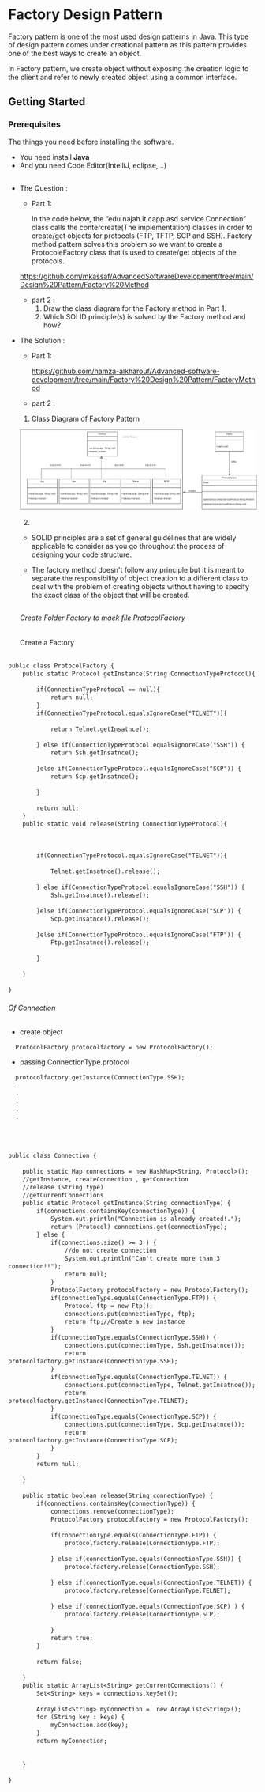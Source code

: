 # Factory Design Pattern

Factory pattern is one of the most used design patterns in Java. This type of design pattern comes under creational pattern as this pattern provides one of the best ways to create an object.

In Factory pattern, we create object without exposing the creation logic to the client and refer to newly created object using a common interface.

## Getting Started

### Prerequisites

The things you need before installing the software.

* You need install **Java**
* And you need Code Editor(IntelliJ, eclipse, ..)

##

- The Question :
  * Part 1: 
  
    In the code below, the “edu.najah.it.capp.asd.service.Connection” class calls the contercreate(The        implementation) classes in order to create/get objects for protocols (FTP, TFTP, SCP and SSH).          Factory method pattern solves this problem so we want to create a ProtocoleFactory class that is        used to create/get objects of the protocols. 

  https://github.com/mkassaf/AdvancedSoftwareDevelopment/tree/main/Design%20Pattern/Factory%20Method 
  
  * part 2 :
    1. Draw the class diagram for the Factory method in Part 1.
    2. Which SOLID principle(s) is solved by the Factory method and how?


- The Solution :

  * Part 1:
   
       https://github.com/hamza-alkharouf/Advanced-software-development/tree/main/Factory%20Design%20Pattern/FactoryMethod
       
  * part 2 :
  1. Class Diagram of Factory Pattern
  
  
    ![Design Pattern - Factory Pattern](https://github.com/hamza-alkharouf/Advanced-software-development/blob/main/Factory%20Design%20Pattern/image/factory_pattern.png)
    
    
   2. 
   * SOLID principles are a set of general guidelines that are widely applicable to consider as you       go throughout the process of designing your code structure.
   
   * The factory method doesn't follow any principle but it is meant to separate the responsibility of object creation to a different class to deal with the problem of creating objects without having to specify the exact class of the object that will be created.
   
   
   ##
   
    ###### Create Folder Factory to maek file  ProtocolFactory 
  Create a Factory

```
  
public class ProtocolFactory {
    public static Protocol getInstance(String ConnectionTypeProtocol){

        if(ConnectionTypeProtocol == null){
            return null;
        }
        if(ConnectionTypeProtocol.equalsIgnoreCase("TELNET")){

            return Telnet.getInsatnce();

        } else if(ConnectionTypeProtocol.equalsIgnoreCase("SSH")) {
            return Ssh.getInsatnce();

        }else if(ConnectionTypeProtocol.equalsIgnoreCase("SCP")) {
            return Scp.getInsatnce();

        }

        return null;
    }
    public static void release(String ConnectionTypeProtocol){



        if(ConnectionTypeProtocol.equalsIgnoreCase("TELNET")){

            Telnet.getInsatnce().release();

        } else if(ConnectionTypeProtocol.equalsIgnoreCase("SSH")) {
            Ssh.getInsatnce().release();

        }else if(ConnectionTypeProtocol.equalsIgnoreCase("SCP")) {
            Scp.getInsatnce().release();

        }else if(ConnectionTypeProtocol.equalsIgnoreCase("FTP")) {
            Ftp.getInsatnce().release();

        }

    }

}

```

###### Of Connection 

- create object 

```
  ProtocolFactory protocolfactory = new ProtocolFactory();
```

- passing ConnectionType.protocol

```
  protocolfactory.getInstance(ConnectionType.SSH);
  .
  .
  .
  .
  .
  
```
##

```
  
public class Connection {
	
	public static Map connections = new HashMap<String, Protocol>();
	//getInstance, createConnection , getConnection 
	//release (String type)
	//getCurrentConnections
	public static Protocol getInstance(String connectionType) {
		if(connections.containsKey(connectionType)) {
			System.out.println("Connection is already created!.");
			return (Protocol) connections.get(connectionType);
		} else {
			if(connections.size() >= 3 ) {
				//do not create connection
				System.out.println("Can't create more than 3 connection!!");
				return null;
			}
			ProtocolFactory protocolfactory = new ProtocolFactory();
			if(connectionType.equals(ConnectionType.FTP)) {
				Protocol ftp = new Ftp();
				connections.put(connectionType, ftp);
				return ftp;//Create a new instance
			}
			if(connectionType.equals(ConnectionType.SSH)) {
				connections.put(connectionType, Ssh.getInsatnce());
				return protocolfactory.getInstance(ConnectionType.SSH);
			}
			if(connectionType.equals(ConnectionType.TELNET)) {
				connections.put(connectionType, Telnet.getInsatnce());
				return protocolfactory.getInstance(ConnectionType.TELNET);
			}
			if(connectionType.equals(ConnectionType.SCP)) {
				connections.put(connectionType, Scp.getInsatnce());
				return protocolfactory.getInstance(ConnectionType.SCP);
			}
		}
		return null;
		
	}
	
	public static boolean release(String connectionType) {
		if(connections.containsKey(connectionType)) {
			connections.remove(connectionType);
			ProtocolFactory protocolfactory = new ProtocolFactory();

			if(connectionType.equals(ConnectionType.FTP)) {
				protocolfactory.release(ConnectionType.FTP);
				
			} else if(connectionType.equals(ConnectionType.SSH)) {
				protocolfactory.release(ConnectionType.SSH);

			} else if(connectionType.equals(ConnectionType.TELNET)) {
				protocolfactory.release(ConnectionType.TELNET);

			} else if(connectionType.equals(ConnectionType.SCP) ) {
				protocolfactory.release(ConnectionType.SCP);

			}
			return true;
		}
		
		return false;
		
	}
	public static ArrayList<String> getCurrentConnections() {
		Set<String> keys = connections.keySet();
		
		ArrayList<String> myConnection =  new ArrayList<String>();
		for (String key : keys) {
			myConnection.add(key);
		}
		return myConnection;
		
		
	}

}

```


   
   
   

